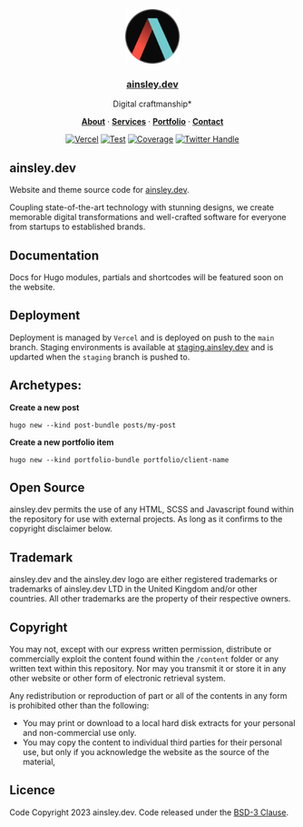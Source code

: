 <p align="center">
  <a href="https://ainsley.dev">
    <img src="./res/symbol.png" height="96">
    <h3 align="center">ainsley.dev</h3>
  </a>
</p>

<p align="center">
  Digital craftmanship*
</p>

<p align="center">
  <a href="https://ainsley.dev/about/"><strong>About</strong></a> ·
  <a href="https://ainsley.dev/services/"><strong>Services</strong></a> ·
  <a href="https://ainsley.dev/portfolio/"><strong>Portfolio</strong></a> ·
  <a href="https://ainsley.dev/contact/"><strong>Contact</strong></a>
</p>

<div align="center">

[![Vercel](https://therealsujitk-vercel-badge.vercel.app/?app=website&style=plastic)](https://ainsley.dev)
[![Test](https://github.com/ainsleydev/website/actions/workflows/test.yaml/badge.svg)](https://github.com/ainsleydev/website/actions/workflows/test.yaml)
[![Coverage](https://codecov.io/gh/ainsleydev/website/branch/dev/graph/badge.svg?token=Y8crTxn7Ic)](https://codecov.io/gh/ainsleydev/website)
[![Twitter Handle](https://img.shields.io/twitter/follow/ainsleydev)](https://twitter.com/ainsleydev)

</div>

## ainsley.dev

Website and theme source code for [ainsley.dev](https://ainsley.dev).

Coupling state-of-the-art technology with stunning designs, we create memorable digital transformations and well-crafted
software for everyone from startups to established brands.

## Documentation

Docs for Hugo modules, partials and shortcodes will be featured soon on the website.

## Deployment

Deployment is managed by `Vercel` and is deployed on push to the `main` branch. Staging environments is available
at [staging.ainsley.dev](https://staging.ainsley.dev) and is updarted when the `staging` branch is pushed to.

## Archetypes:

**Create a new post**

```shell
hugo new --kind post-bundle posts/my-post
```

**Create a new portfolio item**

```shell
hugo new --kind portfolio-bundle portfolio/client-name
```

## Open Source

ainsley.dev permits the use of any HTML, SCSS and Javascript found within the repository for use with external projects.
As long as it confirms to the copyright disclaimer below.

## Trademark

ainsley.dev and the ainsley.dev logo are either registered trademarks or trademarks of ainsley.dev LTD in the United
Kingdom and/or other countries. All other trademarks are the property of their respective owners.

## Copyright

You may not, except with our express written permission, distribute or commercially exploit the content found within
the `/content` folder or any written text within this repository. Nor may you transmit it or store it in any other
website or other form of electronic retrieval system.

Any redistribution or reproduction of part or all of the contents in any form is prohibited other than the following:

- You may print or download to a local hard disk extracts for your personal and non-commercial use only.
- You may copy the content to individual third parties for their personal use, but only if you acknowledge the website
  as the source of the material,

## Licence

Code Copyright 2023 ainsley.dev. Code released under the [BSD-3 Clause](LICENSE).

[//]: # ([![Maintainability]&#40;https://api.codeclimate.com/v1/badges/f5912a1dec11b8003850/maintainability&#41;]&#40;https://codeclimate.com/github/ainsleydev/website/maintainability&#41;)

